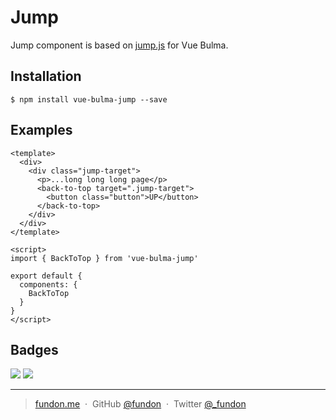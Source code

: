 # Jump

Jump component is based on [jump.js](http://callmecavs.com/jump.js/) for Vue Bulma.


## Installation

```
$ npm install vue-bulma-jump --save
```


## Examples

```vue
<template>
  <div>
    <div class="jump-target">
      <p>...long long long page</p>
      <back-to-top target=".jump-target">
        <button class="button">UP</button>
      </back-to-top>
    </div>
  </div>
</template>

<script>
import { BackToTop } from 'vue-bulma-jump'

export default {
  components: {
    BackToTop
  }
}
</script>
```


## Badges

![](https://img.shields.io/badge/license-MIT-blue.svg)
![](https://img.shields.io/badge/status-stable-green.svg)

---

> [fundon.me](https://fundun.me) &nbsp;&middot;&nbsp;
> GitHub [@fundon](https://github.com/fundon) &nbsp;&middot;&nbsp;
> Twitter [@_fundon](https://twitter.com/_fundon)

